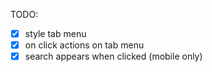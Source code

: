 TODO:

- [x] style tab menu
- [x] on click actions on tab menu
- [x] search appears when clicked (mobile only)
